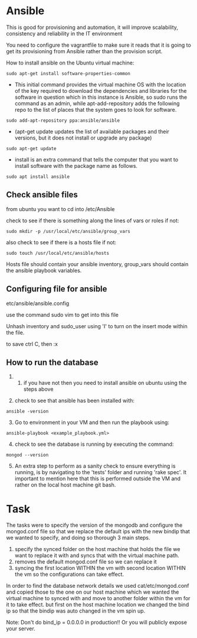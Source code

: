# Ansible
This is good for provisioning and automation, it will improve scalability, consistency and reliability in the IT environment

You need to configure the vagrantfile to make sure it reads that it is going to get its provisioning from Ansible rather than the provision script.

How to install ansible on the Ubuntu virtual machine:

````
sudo apt-get install software-properties-common
````

- This initial command provides the virtual machine OS with the location of the key required to download the dependencies and libraries for the software in question
  which in this instance is Ansible, so sudo runs the command as an admin, while apt-add-repository adds the following repo to the list of places that the system goes to look for software.
````
sudo add-apt-repository ppa:ansible/ansible
````

- (apt-get update updates the list of available packages and their versions, but it does not install or upgrade any package)
````
sudo apt-get update
````

-  install is an extra command that tells the computer that you want to install software with the package name as follows.
````
sudo apt install ansible
````

## Check ansible files

from ubuntu you want to cd into /etc/Ansible

check to see if there is something along the lines of vars or roles
if not:
````
sudo mkdir -p /usr/local/etc/ansible/group_vars
````

also check to see if there is a hosts file
if not:
````
sudo touch /usr/local/etc/ansible/hosts
````
Hosts file should contain your ansible inventory, group_vars should contain the ansible playbook variables.

## Configuring file for ansible
etc/ansible/ansible.config

use the command sudo vim to get into this file

Unhash inventory and sudo_user using 'I' to turn on the insert mode within the file.

to save ctrl C, then :x

## How to run the database
1. 1. if you have not then you need to install ansible on ubuntu using the steps above

2. check to see that ansible has been installed with:
````
ansible -version
````

3. Go to environment in your VM and then run the playbook using:
````
ansible-playbook <example_playbook.yml>
````

4. check to see the database is running by executing the command:
````
mongod --version
````

5. An extra step to perform as a sanity check to ensure everything is running, is by navigating to the 'tests' folder
and running 'rake spec'. It important to mention here that this is performed outside the VM and rather on the local host machine
git bash.

# Task

The tasks were to specify the version of the mongodb and configure the mongod.conf file so that we replace the default ips
with the new bindip that we wanted to specify, and doing so thorough 3 main steps.

1. specify the synced folder on the host machine that holds the file we want to replace it with and syncs that with the virtual machine path.
2. removes the default mongod.conf file so we can replace it
3. syncing the first location WITHIN the vm with second location WITHIN the vm so the configurations can take effect.


In order to find the database network details we used cat/etc/mongod.conf and copied those to the one on our host machine
which we wanted the virtual machine to synced with and move to another folder within the vm for it to take effect. but first
on the host machine location we changed the bind ip so that the bindip was auto changed in the vm spin up.

Note: Don't do bind_ip = 0.0.0.0 in production!! Or you will publicly expose your server.

